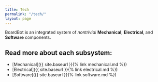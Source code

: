 ```yaml
---
title: Tech
permalink: "/tech/"
layout: page
---
```

BoardBot is an integrated system of _nontrivial_ **Mechanical**, **Electrical**, and **Software** components.

## Read more about each subsystem:

- [Mechanical]({{ site.baseurl }}{% link mechanical.md %})
- [Electrical]({{ site.baseurl }}{% link electrical.md %})
- [Software]({{ site.baseurl }}{% link software.md %})
